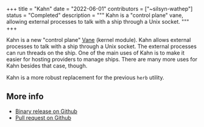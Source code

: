 +++
title = "Kahn"
date = "2022-06-01"
contributors = ["~silsyn-wathep"]
status = "Completed"
description = """
Kahn is a "control plane" vane, allowing external processes to talk
with a ship through a Unix socket.
"""
+++


Kahn is a new "control plane" [Vane](https://urbit.org/docs/glossary/vane)
(kernel module). Kahn allows external processes to talk with a ship through a
Unix socket. The external processes can run threads on the ship. One of the main
uses of Kahn is to make it easier for hosting providers to manage ships. There
are many more uses for Kahn besides that case, though.

Kahn is a more robust replacement for the previous `herb` utility.

## More info

- [Binary release on Github](https://github.com/urbit/urbit/releases/tag/urbit-v1.9)
- [Pull request on Github](https://github.com/urbit/urbit/pull/5571)
